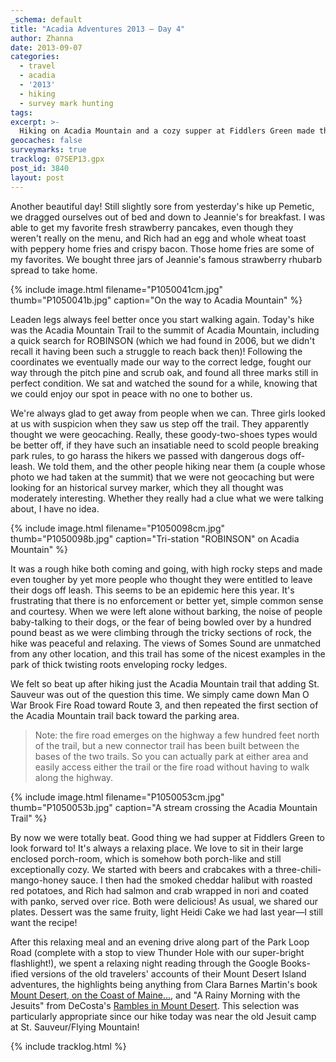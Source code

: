 ```yaml
---
_schema: default
title: "Acadia Adventures 2013 – Day 4"
author: Zhanna
date: 2013-09-07
categories:
  - travel
  - acadia
  - '2013'
  - hiking
  - survey mark hunting
tags:
excerpt: >-
  Hiking on Acadia Mountain and a cozy supper at Fiddlers Green made this day perfect.
geocaches: false
surveymarks: true
tracklog: 07SEP13.gpx
post_id: 3840
layout: post   
---
```


Another beautiful day!  Still slightly sore from yesterday's hike up Pemetic, we dragged ourselves out of bed and down to Jeannie's for breakfast.  I was able to get my favorite fresh strawberry pancakes, even though they weren't really on the menu, and Rich had an egg and whole wheat toast with peppery home fries and crispy bacon. Those home fries are some of my favorites. We bought three jars of Jeannie's famous strawberry rhubarb spread to take home.

{% include image.html filename="P1050041cm.jpg" thumb="P1050041b.jpg" caption="On the way to Acadia Mountain" %}

Leaden legs always feel better once you start walking again. Today's hike was the Acadia Mountain Trail to the summit of Acadia Mountain, including a quick search for ROBINSON (which we had found in 2006, but we didn't recall it having been such a struggle to reach back then)!  Following the coordinates we eventually made our way to the correct ledge, fought our way through the pitch pine and scrub oak, and found all three marks still in perfect condition. We sat and watched the sound for a while, knowing that we could enjoy our spot in peace with no one to bother us.

We're always glad to get away from people when we can. Three girls looked at us with suspicion when they saw us step off the trail. They apparently thought we were geocaching. Really, these goody-two-shoes types would be better off, if they have such an insatiable need to scold people breaking park rules, to go harass the hikers we passed with dangerous dogs off-leash. We told them, and the other people hiking near them (a couple whose photo we had taken at the summit) that we were not geocaching but were looking for an historical survey marker, which they all thought was moderately interesting. Whether they really had a clue what we were talking about, I have no idea.

{% include image.html filename="P1050098cm.jpg" thumb="P1050098b.jpg" caption="Tri-station &quot;ROBINSON&quot; on Acadia Mountain" %}

It was a rough hike both coming and going, with high rocky steps and made even tougher by yet more people who thought they were entitled to leave their dogs off leash.  This seems to be an epidemic here this year. It's frustrating that there is no enforcement or better yet, simple common sense and courtesy. When we were left alone without barking, the noise of people baby-talking to their dogs, or the fear of being bowled over by a hundred pound beast as we were climbing through the tricky sections of rock, the hike was peaceful and relaxing.  The views of Somes Sound are unmatched from any other location, and this trail has some of the nicest examples in the park of thick twisting roots enveloping rocky ledges. 

We felt so beat up after hiking just the Acadia Mountain trail that adding St. Sauveur was out of the question this time.  We simply came down Man O War Brook Fire Road toward Route 3, and then repeated the first section of the Acadia Mountain trail back toward the parking area.  

> Note: the fire road emerges on the highway a few hundred feet north of the trail, but a new connector trail has been built between the bases of the two trails.  So you can actually park at either area and easily access either the trail or the fire road without having to walk along the highway.

{% include image.html filename="P1050053cm.jpg" thumb="P1050053b.jpg" caption="A stream crossing the Acadia Mountain Trail" %}

By now we were totally beat.  Good thing we had supper at Fiddlers Green to look forward to!  It's always a relaxing place. We love to sit in their large enclosed porch-room, which is somehow both porch-like and still exceptionally cozy.  We started with beers and crabcakes with a three-chili-mango-honey sauce. I then had the smoked cheddar halibut with roasted red potatoes, and Rich had salmon and crab wrapped in nori and coated with panko, served over rice.  Both were delicious!  As usual, we shared our plates.  Dessert was the same fruity, light Heidi Cake we had last year—I still want the recipe!  

After this relaxing meal and an evening drive along part of the Park Loop Road (complete with a stop to view Thunder Hole with our super-bright flashlight!), we spent a relaxing night reading through the Google Books-ified versions of the old travelers' accounts of their Mount Desert Island adventures, the highlights being anything from Clara Barnes Martin's book [Mount Desert, on the Coast of Maine...](https://books.google.com/books?id=U7gCAAAAMAAJ&dq=barnes&pg=PP1#v=onepage&q&f=false), and "A Rainy Morning with the Jesuits" from DeCosta's [Rambles in Mount Desert](https://books.google.com/books?id=WPVLAAAAMAAJ&dq=decosta&pg=PP1#v=onepage&q&f=false).  This selection was particularly appropriate since our hike today was near the old Jesuit camp at St. Sauveur/Flying Mountain!

{% include tracklog.html %}
